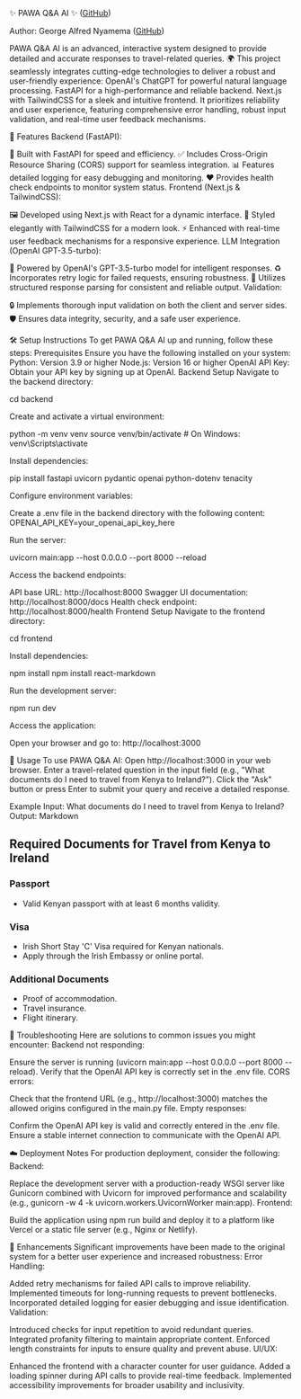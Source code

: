 ✨ PAWA Q&A AI ✨ ([GitHub](https://github.com/GAN-007))


Author: George Alfred Nyamema ([GitHub](https://github.com/GAN-007/PAWA-Q-A-AI))

PAWA Q&A AI is an advanced, interactive system designed to provide detailed and accurate responses to travel-related queries. 🌍 This project seamlessly integrates cutting-edge technologies to deliver a robust and user-friendly experience:
OpenAI's ChatGPT for powerful natural language processing.
FastAPI for a high-performance and reliable backend.
Next.js with TailwindCSS for a sleek and intuitive frontend.
It prioritizes reliability and user experience, featuring comprehensive error handling, robust input validation, and real-time user feedback mechanisms.

🌟 Features
Backend (FastAPI):


🚀 Built with FastAPI for speed and efficiency.
✅ Includes Cross-Origin Resource Sharing (CORS) support for seamless integration.
📊 Features detailed logging for easy debugging and monitoring.
❤️ Provides health check endpoints to monitor system status.
Frontend (Next.js & TailwindCSS):


🖼️ Developed using Next.js with React for a dynamic interface.
🎨 Styled elegantly with TailwindCSS for a modern look.
⚡ Enhanced with real-time user feedback mechanisms for a responsive experience.
LLM Integration (OpenAI GPT-3.5-turbo):


🧠 Powered by OpenAI's GPT-3.5-turbo model for intelligent responses.
♻️ Incorporates retry logic for failed requests, ensuring robustness.
📝 Utilizes structured response parsing for consistent and reliable output.
Validation:


🔒 Implements thorough input validation on both the client and server sides.
🛡️ Ensures data integrity, security, and a safe user experience.

🛠️ Setup Instructions
To get PAWA Q&A AI up and running, follow these steps:
Prerequisites
Ensure you have the following installed on your system:
Python: Version 3.9 or higher
Node.js: Version 16 or higher
OpenAI API Key: Obtain your API key by signing up at OpenAI.
Backend Setup
Navigate to the backend directory:



cd backend




Create and activate a virtual environment:



python -m venv venv
source venv/bin/activate  # On Windows: venv\Scripts\activate




Install dependencies:


pip install fastapi uvicorn pydantic openai python-dotenv tenacity




Configure environment variables:


Create a .env file in the backend directory with the following content:
OPENAI_API_KEY=your_openai_api_key_here




Run the server:



uvicorn main:app --host 0.0.0.0 --port 8000 --reload




Access the backend endpoints:


API base URL: http://localhost:8000
Swagger UI documentation: http://localhost:8000/docs
Health check endpoint: http://localhost:8000/health
Frontend Setup
Navigate to the frontend directory:



cd frontend




Install dependencies:



npm install
npm install react-markdown




Run the development server:



npm run dev




Access the application:


Open your browser and go to: http://localhost:3000

🚀 Usage
To use PAWA Q&A AI:
Open http://localhost:3000 in your web browser.
Enter a travel-related question in the input field (e.g., "What documents do I need to travel from Kenya to Ireland?").
Click the "Ask" button or press Enter to submit your query and receive a detailed response.


Example
Input:
What documents do I need to travel from Kenya to Ireland?
Output:
Markdown
## Required Documents for Travel from Kenya to Ireland

### Passport
- Valid Kenyan passport with at least 6 months validity.

### Visa
- Irish Short Stay 'C' Visa required for Kenyan nationals.
- Apply through the Irish Embassy or online portal.

### Additional Documents
- Proof of accommodation.
- Travel insurance.
- Flight itinerary.



🐛 Troubleshooting
Here are solutions to common issues you might encounter:
Backend not responding:


Ensure the server is running (uvicorn main:app --host 0.0.0.0 --port 8000 --reload).
Verify that the OpenAI API key is correctly set in the .env file.
CORS errors:


Check that the frontend URL (e.g., http://localhost:3000) matches the allowed origins configured in the main.py file.
Empty responses:


Confirm the OpenAI API key is valid and correctly entered in the .env file.
Ensure a stable internet connection to communicate with the OpenAI API.

☁️ Deployment Notes
For production deployment, consider the following:
Backend:


Replace the development server with a production-ready WSGI server like Gunicorn combined with Uvicorn for improved performance and scalability (e.g., gunicorn -w 4 -k uvicorn.workers.UvicornWorker main:app).
Frontend:


Build the application using npm run build and deploy it to a platform like Vercel or a static file server (e.g., Nginx or Netlify).

🌟 Enhancements
Significant improvements have been made to the original system for a better user experience and increased robustness:
Error Handling:


Added retry mechanisms for failed API calls to improve reliability.
Implemented timeouts for long-running requests to prevent bottlenecks.
Incorporated detailed logging for easier debugging and issue identification.
Validation:


Introduced checks for input repetition to avoid redundant queries.
Integrated profanity filtering to maintain appropriate content.
Enforced length constraints for inputs to ensure quality and prevent abuse.
UI/UX:


Enhanced the frontend with a character counter for user guidance.
Added a loading spinner during API calls to provide real-time feedback.
Implemented accessibility improvements for broader usability and inclusivity.


